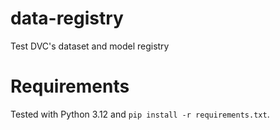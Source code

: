 # data-registry
Test DVC's dataset and model registry

# Requirements

Tested with Python 3.12 and `pip install -r requirements.txt`.
